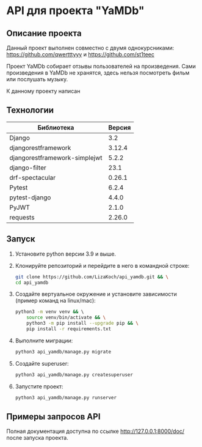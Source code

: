 # **API для проекта "YaMDb"**

## **Описание проекта**

Данный проект выполнен совместно с двумя однокурсниками:
<https://github.com/qwertttyyy> и <https://github.com/st1teec>

Проект YaMDb собирает отзывы пользователей на произведения. Сами произведения в YaMDb не хранятся, здесь нельзя посмотреть фильм или послушать музыку.

К данному проекту написан


## **Технологии**

| Библиотека                  | Версия |
|-----------------------------|--------|
|Django                       | 3.2    |
|djangorestframework          | 3.12.4 |
|djangorestframework-simplejwt| 5.2.2  |
|django-filter                | 23.1   |
|drf-spectacular              | 0.26.1 |
|Pytest                       | 6.2.4  |
|pytest-django                | 4.4.0  |
|PyJWT                        | 2.1.0  |
|requests                     | 2.26.0 |


## Запуск

1. Установите python версии 3.9 и выше.
1. Клонируйте репозиторий и перейдите в него в командной строке:

    ```bash
    git clone https://github.com/LizaKoch/api_yamdb.git && \
    cd api_yamdb
    ```

1. Создайте вертуальное окружение и установите зависимости (пример команд на linux/mac):

    ```bash
    python3 -m venv venv && \ 
        source venv/bin/activate && \
        python3 -m pip install --upgrade pip && \
        pip install -r requirements.txt
    ```

1. Выполните миграции:

    ```bash
    python3 api_yamdb/manage.py migrate
    ```

1. Создайте superuser:

    ```bash
    python3 api_yamdb/manage.py createsuperuser
    ```

1. Запустите проект:

    ```bash
    python3 api_yamdb/manage.py runserver
    ```

## **Примеры запросов API**

Полная документация доступна по ссылке <http://127.0.0.1:8000/doc/> после запуска проекта.

